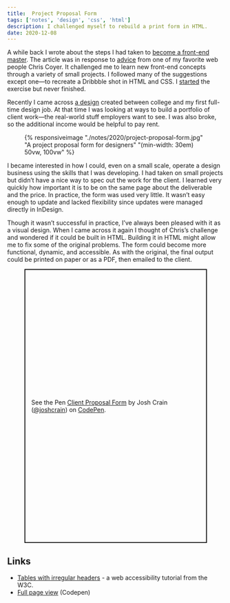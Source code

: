 ```yaml
---
title:  Project Proposal Form 
tags: ['notes', 'design', 'css', 'html']
description: I challenged myself to rebuild a print form in HTML. 
date: 2020-12-08
---
```

<span class="dropcap">A</span> while back I wrote about the steps I had taken to [become a front-end master](/notes/2020/becoming-a-front-end-master/). The article was in response to [advice](https://css-tricks.com/become-a-front-end-master-in-2020-with-these-10-project-ideas/) from one of my favorite web people Chris Coyer. It challenged me to learn new front-end concepts through a variety of small projects. I followed many of the suggestions except one—to recreate a Dribbble shot in HTML and CSS. I [started](https://codepen.io/joshcrain/pen/zYOEbxg) the exercise but never finished. 

Recently I came across [a design](https://www.flickr.com/photos/joshuacrain/4949551963/in/album-72157623021882338/) created between college and my first full-time design job. At that time I was looking at ways to build a portfolio of client work—the real-world stuff employers want to see. I was also broke, so the additional income would be helpful to pay rent. 

<figure>{% responsiveimage "./notes/2020/project-proposal-form.jpg" "A project proposal form for designers" "(min-width: 30em) 50vw, 100vw" %}</figure>

I became interested in how I could, even on a small scale, operate a design business using the skills that I was developing. I had taken on small projects but didn’t have a nice way to spec out the work for the client. I learned very quickly how important it is to be on the same page about the deliverable and the price. In practice, the form was used very little. It wasn’t easy enough to update and lacked flexibility since updates were managed directly in InDesign.

Though it wasn’t successful in practice, I’ve always been pleased with it as a visual design. When I came across it again I thought of Chris’s challenge and wondered if it could be built in HTML. Building it in HTML might allow me to fix some of the original problems. The form could become more functional, dynamic, and accessible. As with the original, the final output could be printed on paper or as a PDF, then emailed to the client.

<figure>
<p class="codepen" data-height="636" data-theme-id="3314" data-default-tab="result" data-user="joshcrain" data-slug-hash="gOwaYQe" style="height: 636px; box-sizing: border-box; display: flex; align-items: center; justify-content: center; border: 2px solid; margin: 1em 0; padding: 1em;" data-pen-title="Client Proposal Form">
  <span>See the Pen <a href="https://codepen.io/joshcrain/pen/gOwaYQe">
  Client Proposal Form</a> by Josh Crain (<a href="https://codepen.io/joshcrain">@joshcrain</a>)
  on <a href="https://codepen.io">CodePen</a>.</span>
</p>
<script async src="https://cpwebassets.codepen.io/assets/embed/ei.js"></script>
</figure>

## Links
* [Tables with irregular headers](https://www.w3.org/WAI/tutorials/tables/irregular/) - a web accessibility tutorial from the W3C. 
* [Full page view](https://codepen.io/joshcrain/full/gOwaYQe) (Codepen)


